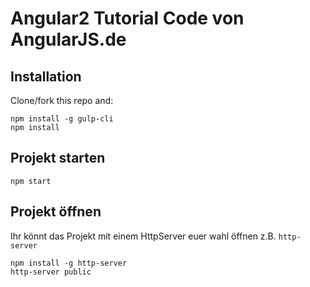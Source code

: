# Angular2 Tutorial Code von AngularJS.de

## Installation

Clone/fork this repo and:

    npm install -g gulp-cli
    npm install

## Projekt starten

    npm start

## Projekt öffnen

Ihr könnt das Projekt mit einem HttpServer euer wahl öffnen z.B. `http-server`

    npm install -g http-server
    http-server public
